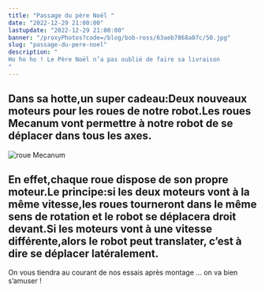 ```yaml
---
title: "Passage du père Noël "
date: "2022-12-29 21:00:00"
lastupdate: "2022-12-29 21:00:00"
banner: "/proxyPhotos?code=/blog/bob-ross/63aeb7868a07c/50.jpg"
slug: "passage-du-pere-noel"
description: " 
Ho ho ho ! Le Père Noël n’a pas oublié de faire sa livraison
"
---
```

## Dans sa hotte,un super cadeau:Deux nouveaux moteurs pour les roues de notre robot.Les roues Mecanum vont permettre à notre robot de se déplacer dans tous les axes. 

![roue Mecanum](/proxyPhotos?code=/blog/bob-ross/63aec0fa211fb/75.jpg)

## En effet,chaque roue dispose de son propre moteur.Le principe:si les deux moteurs vont à la même vitesse,les roues tourneront dans le même sens de rotation et le robot se déplacera droit devant.Si les moteurs vont à une vitesse différente,alors le robot peut translater, c’est à dire se déplacer latéralement. 

On vous tiendra au courant de nos essais après montage … on va bien s’amuser ! 
    